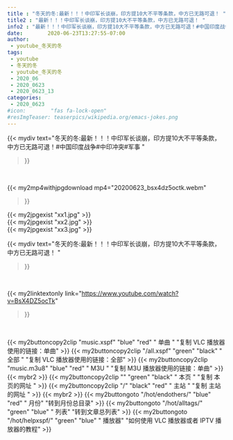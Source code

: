 ```yaml
---
title : "冬天的冬:最新！！！中印军长谈崩，印方提10大不平等条款，中方已无路可退！ "
title2 : "最新！！！中印军长谈崩，印方提10大不平等条款，中方已无路可退！ "
info2 : "最新！！！中印军长谈崩，印方提10大不平等条款，中方已无路可退！#中国印度战争#中印冲突#军事 "
date:        2020-06-23T13:27:55-07:00
author:
 - youtube_冬天的冬
tags:
 - youtube
 - 冬天的冬
 - youtube_冬天的冬
 - 2020_06
 - 2020_0623
 - 2020_0623_13
categories:
 - 2020_0623
#icon:        "fas fa-lock-open"
#resImgTeaser: teaserpics/wikipedia.org/emacs-jokes.png
---
```


{{< mydiv text="冬天的冬:最新！！！中印军长谈崩，印方提10大不平等条款，中方已无路可退！#中国印度战争#中印冲突#军事 "
>}}
<br>


{{< my2mp4withjpgdownload mp4="20200623_bsx4dz5octk.webm"
>}}

{{< my2jpgexist "xx1.jpg" >}}<br>
{{< my2jpgexist "xx2.jpg" >}}<br>
{{< my2jpgexist "xx3.jpg" >}}<br>



{{< mydiv text="冬天的冬:最新！！！中印军长谈崩，印方提10大不平等条款，中方已无路可退！ "
>}}
<br>

{{< my2linktextonly link="https://www.youtube.com/watch?v=BsX4DZ5ocTk"
>}}


<br>

{{< my2buttoncopy2clip "music.xspf"        "blue"   "red"    " 单曲 "  "复制 VLC 播放器使用的链接：单曲" >}} {{< my2buttoncopy2clip "/all.xspf"         "green"  "black"  " 全部 "  "复制 VLC 播放器使用的链接：全部" >}} {{< my2buttoncopy2clip "music.m3u8"        "blue"   "red"    " M3U  "    "复制 M3U 播放器使用的链接：单曲" >}} {{< mybr2 >}} {{< my2buttoncopy2clip ""                  "green"  "black"  " 本页 "    "复制 本页的网址 " >}} {{< my2buttoncopy2clip "/"                 "black"  "red"    " 主站 "    "复制 主站的网址 " >}} {{< mybr2 >}} {{< my2buttongoto      "/hot/endothers/"   "blue"   "red"    " 月份"   "转到月份总目录" >}} {{< my2buttongoto      "/hot/alltags/"     "green"  "blue"   " 列表"   "转到文章总列表" >}} {{< my2buttongoto      "/hot/helpxspf/"    "green"  "blue"   " 播放器" "如何使用 VLC 播放器或者 IPTV 播放器的教程" >}} 
